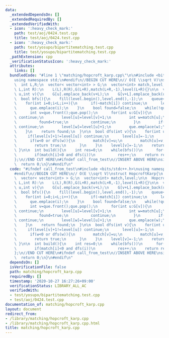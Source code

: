 ```yaml
---
data:
  _extendedDependsOn: []
  _extendedRequiredBy: []
  _extendedVerifiedWith:
  - icon: ':heavy_check_mark:'
    path: test/aoj/0424.test.cpp
    title: test/aoj/0424.test.cpp
  - icon: ':heavy_check_mark:'
    path: test/yosupo/bipartitematching.test.cpp
    title: test/yosupo/bipartitematching.test.cpp
  _pathExtension: cpp
  _verificationStatusIcon: ':heavy_check_mark:'
  attributes:
    links: []
  bundledCode: "#line 1 \"matching/hopcroft_karp.cpp\"\n\n#include <bits/stdc++.h>\n\
    using namespace std;\n#endif\n//BEGIN CUT HERE\n// O(E \\sqrt V)\nstruct HopcroftKarp{\n\
    \  int L,R;\n  vector< vector<int> > G;\n  vector<int> match,level;\n\n  HopcroftKarp(int\
    \ L,int R):\n    L(L),R(R),G(L+R),match(L+R,-1),level(L+R){}\n\n  void add_edge(int\
    \ u,int v){\n    G[u].emplace_back(v+L);\n    G[v+L].emplace_back(u);\n  }\n\n\
    \  bool bfs(){\n    fill(level.begin(),level.end(),-1);\n    queue<int> que;\n\
    \    for(int i=0;i<L;i++){\n      if(~match[i]) continue;\n      level[i]=0;\n\
    \      que.emplace(i);\n    }\n    bool found=false;\n    while(!que.empty()){\n\
    \      int v=que.front();que.pop();\n      for(int u:G[v]){\n        if(~level[u])\
    \ continue;\n        level[u]=level[v]+1;\n        int w=match[u];\n        if(w==-1){\n\
    \          found=true;\n          continue;\n        }\n        if(~level[w])\
    \ continue;\n        level[w]=level[u]+1;\n        que.emplace(w);\n      }\n\
    \    }\n    return found;\n  }\n\n  bool dfs(int v){\n    for(int u:G[v]){\n \
    \     if(level[v]+1!=level[u]) continue;\n      level[u]=-1;\n      int w=match[u];\n\
    \      if(w<0 or dfs(w)){\n        match[v]=u;\n        match[u]=v;\n        level[v]=-1;\n\
    \        return true;\n      }\n    }\n    level[v]=-1;\n    return false;\n \
    \ }\n\n  int build(){\n    int res=0;\n    while(bfs())\n      for(int i=0;i<L;i++)\n\
    \        if(match[i]<0 and dfs(i))\n          res++;\n    return res;\n  }\n\n\
    };\n//END CUT HERE\n#ifndef call_from_test\n//INSERT ABOVE HERE\nsigned main(){\n\
    \  return 0;\n}\n#endif\n"
  code: "#ifndef call_from_test\n#include <bits/stdc++.h>\nusing namespace std;\n\
    #endif\n//BEGIN CUT HERE\n// O(E \\sqrt V)\nstruct HopcroftKarp{\n  int L,R;\n\
    \  vector< vector<int> > G;\n  vector<int> match,level;\n\n  HopcroftKarp(int\
    \ L,int R):\n    L(L),R(R),G(L+R),match(L+R,-1),level(L+R){}\n\n  void add_edge(int\
    \ u,int v){\n    G[u].emplace_back(v+L);\n    G[v+L].emplace_back(u);\n  }\n\n\
    \  bool bfs(){\n    fill(level.begin(),level.end(),-1);\n    queue<int> que;\n\
    \    for(int i=0;i<L;i++){\n      if(~match[i]) continue;\n      level[i]=0;\n\
    \      que.emplace(i);\n    }\n    bool found=false;\n    while(!que.empty()){\n\
    \      int v=que.front();que.pop();\n      for(int u:G[v]){\n        if(~level[u])\
    \ continue;\n        level[u]=level[v]+1;\n        int w=match[u];\n        if(w==-1){\n\
    \          found=true;\n          continue;\n        }\n        if(~level[w])\
    \ continue;\n        level[w]=level[u]+1;\n        que.emplace(w);\n      }\n\
    \    }\n    return found;\n  }\n\n  bool dfs(int v){\n    for(int u:G[v]){\n \
    \     if(level[v]+1!=level[u]) continue;\n      level[u]=-1;\n      int w=match[u];\n\
    \      if(w<0 or dfs(w)){\n        match[v]=u;\n        match[u]=v;\n        level[v]=-1;\n\
    \        return true;\n      }\n    }\n    level[v]=-1;\n    return false;\n \
    \ }\n\n  int build(){\n    int res=0;\n    while(bfs())\n      for(int i=0;i<L;i++)\n\
    \        if(match[i]<0 and dfs(i))\n          res++;\n    return res;\n  }\n\n\
    };\n//END CUT HERE\n#ifndef call_from_test\n//INSERT ABOVE HERE\nsigned main(){\n\
    \  return 0;\n}\n#endif\n"
  dependsOn: []
  isVerificationFile: false
  path: matching/hopcroft_karp.cpp
  requiredBy: []
  timestamp: '2020-10-27 16:27:26+09:00'
  verificationStatus: LIBRARY_ALL_AC
  verifiedWith:
  - test/yosupo/bipartitematching.test.cpp
  - test/aoj/0424.test.cpp
documentation_of: matching/hopcroft_karp.cpp
layout: document
redirect_from:
- /library/matching/hopcroft_karp.cpp
- /library/matching/hopcroft_karp.cpp.html
title: matching/hopcroft_karp.cpp
---
```

